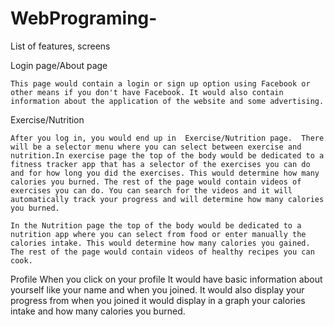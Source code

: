 # WebPrograming-

List of features, screens

Login page/About page

	This page would contain a login or sign up option using Facebook or other means if you don't have Facebook. It would also contain information about the application of the website and some advertising. 
	
Exercise/Nutrition

	After you log in, you would end up in  Exercise/Nutrition page.  There will be a selector menu where you can select between exercise and nutrition.In exercise page the top of the body would be dedicated to a fitness tracker app that has a selector of the exercises you can do and for how long you did the exercises. This would determine how many calories you burned. The rest of the page would contain videos of exercises you can do. You can search for the videos and it will automatically track your progress and will determine how many calories you burned.
	
	In the Nutrition page the top of the body would be dedicated to a nutrition app where you can select from food or enter manually the calories intake. This would determine how many calories you gained. The rest of the page would contain videos of healthy recipes you can cook. 

Profile 
	When you click on your profile It would have basic information about yourself like your name and when you joined. It would also display your progress from when you joined it would display in a graph your  calories intake and how many calories you burned.    
 

